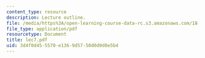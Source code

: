 ```yaml
---
content_type: resource
description: Lecture outline.
file: /media/https%3A/open-learning-course-data-rc.s3.amazonaws.com/18-443-statistics-for-applications-fall-2003/3d4f0d455570e1369d5750d0d0d0e5b4_lec7.pdf
file_type: application/pdf
resourcetype: Document
title: lec7.pdf
uid: 3d4f0d45-5570-e136-9d57-50d0d0d0e5b4
---
```

